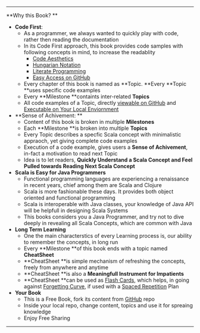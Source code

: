
---

**Why this Book? **

* **Code First**: 
  * As a programmer, we always wanted to quickly play with code, rather then reading the documentation
  * In its Code First approach, this book provides code samples with following concepts in mind, to increase the readablity 
    * [Code Aesthetics](http://wonko.com/post/code_aesthetics)
    * [Hungarian Notation](https://en.wikipedia.org/wiki/Hungarian_notation)
    * [Literate Programming](https://en.wikipedia.org/wiki/Literate_programming)
    * [Easy Access on GitHub](http://inbravo.github.io/scala-src)
  * Every chapter of this book is named as **Topic. **Every **Topic **uses specific code examples 
  * Every **Milestone **containts inter-related **Topics**
  * All code examples of a Topic, directly [viewable on GitHub](http://inbravo.github.io/scala-src/) and [Executable on Your Local Enviornment](https://inbravo.gitbooks.io/java-to-scala/content/first-milestone/setup-well-begun-half-done.html)
* **Sense of Achivement: **
  * Content of this book is broken in multiple **Milestones**
  * Each **Milestone **is broken into multiple **Topics**
  * Every Topic describes a specfic Scala concept with minimalistic appraoch, yet giving complete code examples
  * Execution of a code example, gives users a **Sense of Achivement**, in-fact a motivation to read next Topic
  * Idea is to let readers, **Quickly Understand a Scala Concept and Feel Pulled towards Reading Next Scala Concept**
* **Scala is Easy for Java Programmers**
  * Functional programming languages are experiencing a renaissance in recent years, chief among them are Scala and Clojure
  * Scala is more fashionable these days. It provides both object oriented and functional programming 
  * Scala is interoperable with Java classes, your knowledge of Java API will be helpfull in designing Scala Systems
  * This books considers you a Java Programmer, and try not to dive deeply in revealing all Scala Concepts, which are common with Java
* **Long Term Learning**
  * One the main characterstics of every Learning process is, our ability to remember the concepts, in long run
  * Every **Milestone **of this book ends with a topic named **CheatSheet**
  * **CheatSheet **is simple mechanism of refreshing the concepts, freely from anywhere and anytime
  * **CheatSheet **is also a **Meaningfull Instrument for Impatients**
  * **CheatSheet **can be used as [Flash Cards](https://en.wikipedia.org/wiki/Flashcard), which helps, in going against [Forgetting Curve](https://en.wikipedia.org/wiki/Forgetting_curve), if used with a [Spaced Repetition](https://en.wikipedia.org/wiki/Spaced_repetition) Plan
* **Your Book**
  * This is a Free Book, fork its content from [GitHub](https://github.com/inbravo/java-to-scala) repo
  * Inside your local repo, change content, topics and use it for spreaing knowledge
  * Enjoy Free Sharing

---



